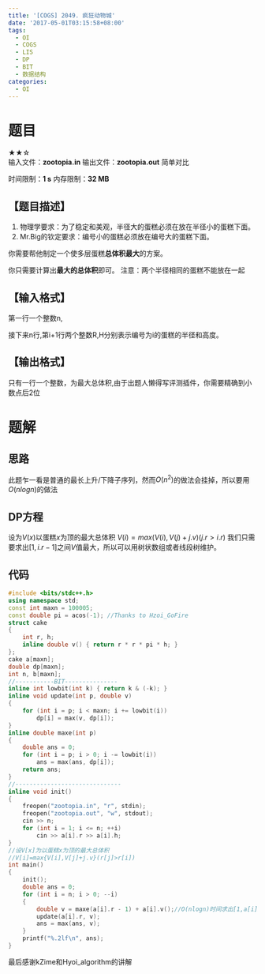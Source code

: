 ```yaml
---
title: '[COGS] 2049. 疯狂动物城'
date: '2017-05-01T03:15:58+08:00'
tags:
  - OI
  - COGS
  - LIS
  - DP
  - BIT
  - 数据结构
categories:
  - OI
---
```


# 题目
★★☆   
输入文件：**zootopia.in**   输出文件：**zootopia.out**   简单对比

时间限制：**1 s**  内存限制：**32 MB**

## 【题目描述】
1. 物理学要求：为了稳定和美观，半径大的蛋糕必须在放在半径小的蛋糕下面。
2. Mr.Big的钦定要求：编号小的蛋糕必须放在编号大的蛋糕下面。

你需要帮他制定一个使多层蛋糕**总体积最大**的方案。

你只需要计算出**最大的总体积**即可。
注意：两个半径相同的蛋糕不能放在一起

## 【输入格式】

第一行一个整数n,

接下来n行,第i+1行两个整数R,H分别表示编号为i的蛋糕的半径和高度。

## 【输出格式】

只有一行一个整数，为最大总体积,由于出题人懒得写评测插件，你需要精确到小数点后2位

# 题解
## 思路

此题乍一看是普通的最长上升/下降子序列，然而$O(n^2)$的做法会挂掉，所以要用$O(nlogn)$的做法

<!--more-->


## DP方程 


设为$V(x)$以蛋糕$x$为顶的最大总体积
$V(i)=max(V(i),V(j)+j.v)(j.r>i.r)$
我们只需要求出$[1,i.r-1]$之间$V$值最大，所以可以用树状数组或者线段树维护。


## 代码 

``` cpp
#include <bits/stdc++.h>
using namespace std;
const int maxn = 100005;
const double pi = acos(-1); //Thanks to Hzoi_GoFire
struct cake
{
    int r, h;
    inline double v() { return r * r * pi * h; }
};
cake a[maxn];
double dp[maxn];
int n, b[maxn];
//-----------BIT---------------
inline int lowbit(int k) { return k & (-k); }
inline void update(int p, double v)
{
    for (int i = p; i < maxn; i += lowbit(i))
        dp[i] = max(v, dp[i]);
}
inline double maxe(int p)
{
    double ans = 0;
    for (int i = p; i > 0; i -= lowbit(i))
        ans = max(ans, dp[i]);
    return ans;
}
//------------------------------
inline void init()
{
    freopen("zootopia.in", "r", stdin);
    freopen("zootopia.out", "w", stdout);
    cin >> n;
    for (int i = 1; i <= n; ++i)
        cin >> a[i].r >> a[i].h;
}
//设V[x]为以蛋糕x为顶的最大总体积
//V[i]=max{V[i],V[j]+j.v}(r[j]>r[i])
int main()
{
    init();
    double ans = 0;
    for (int i = n; i > 0; --i)
    {
        double v = maxe(a[i].r - 1) + a[i].v();//O(nlogn)时间求出[1,a[i].r-1]内V最大的元素并加上i.v
        update(a[i].r, v);
        ans = max(ans, v);
    }
    printf("%.2lf\n", ans);
}
```
最后感谢kZime和Hyoi_algorithm的讲解
